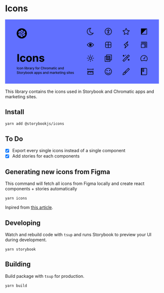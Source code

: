 # Icons

<img src="public/cover.jpg" />

This library contains the icons used in Storybook and Chromatic apps and marketing sites.

## Install

```console
yarn add @storybookjs/icons
```

## To Do

- [x] Export every single icons instead of a single component
- [x] Add stories for each components

## Generating new icons from Figma

This command will fetch all icons from Figma locally and create react components + stories automatically

```console
yarn icons
```

Inpired from [this article](https://blog.certa.dev/generating-react-icon-components-from-figma).

## Developing

Watch and rebuild code with `tsup` and runs Storybook to preview your UI during development.

```console
yarn storybook
```

## Building

Build package with `tsup` for production.

```console
yarn build
```
